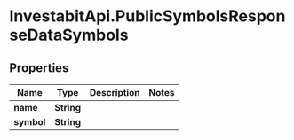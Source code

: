 # InvestabitApi.PublicSymbolsResponseDataSymbols

## Properties
Name | Type | Description | Notes
------------ | ------------- | ------------- | -------------
**name** | **String** |  | 
**symbol** | **String** |  | 


